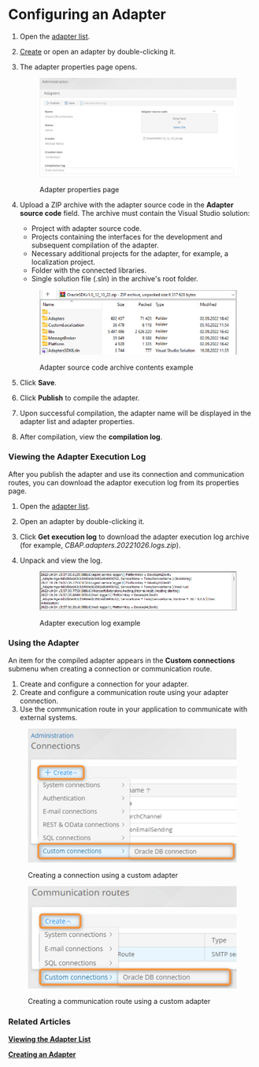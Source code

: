 # Configuring an Adapter

1. Open the [adapter list](adapter-list-operations.md#viewing-the-adapter-list).
2. [Create](creating-an-adapter.md) or open an adapter by double-clicking it.
3.  The adapter properties page opens.

    <figure><img src="../.gitbook/assets/adapter_properties" alt="Adapter properties page"><figcaption><p>Adapter properties page</p></figcaption></figure>
4.  Upload a ZIP archive with the adapter source code in the **Adapter source code** field. The archive must contain the Visual Studio solution:

    * Project with adapter source code.
    * Projects containing the interfaces for the development and subsequent compilation of the adapter.
    * Necessary additional projects for the adapter, for example, a localization project.
    * Folder with the connected libraries.
    * Single solution file (.sln) in the archive's root folder.

    <figure><img src="../.gitbook/assets/adapter_archive_content" alt="Adapter source code archive contents example"><figcaption><p>Adapter source code archive contents example</p></figcaption></figure>
5. Click **Save**.
6. Click **Publish** to compile the adapter.
7. Upon successful compilation, the adapter name will be displayed in the adapter list and adapter properties.
8. After compilation, view the **compilation log**.

### Viewing the Adapter Execution Log

After you publish the adapter and use its connection and communication routes, you can download the adaptor execution log from its properties page.

1. Open the [adapter list](adapter-list-operations.md#viewing-the-adapter-list).
2. Open an adapter by double-clicking it.
3. Click **Get execution log** to download the adapter execution log archive (for example, _CBAP.adapters.20221026.logs.zip_).
4.  Unpack and view the log.

    <figure><img src="../.gitbook/assets/adapter_execution_log" alt="Adapter execution log example"><figcaption><p>Adapter execution log example</p></figcaption></figure>

### Using the Adapter

An item for the compiled adapter appears in the **Custom connections** submenu when creating a connection or communication route.

1. Create and configure a connection for your adapter.
2. Create and configure a communication route using your adapter connection.
3. Use the communication route in your application to communicate with external systems.

<figure><img src="../.gitbook/assets/2023-07-16_00h52_56.png" alt="Creating a connection using a custom adapter"><figcaption><p>Creating a connection using a custom adapter</p></figcaption></figure>

<figure><img src="../.gitbook/assets/2023-07-16_00h53_39.png" alt="Creating a communication route using a custom adapter"><figcaption><p>Creating a communication route using a custom adapter</p></figcaption></figure>

### Related Articles <a href="#related-articles" id="related-articles"></a>

[**Viewing the Adapter List**](adapter-list-operations.md#viewing-the-adapter-list)

[**Creating an Adapter**](creating-an-adapter.md)

